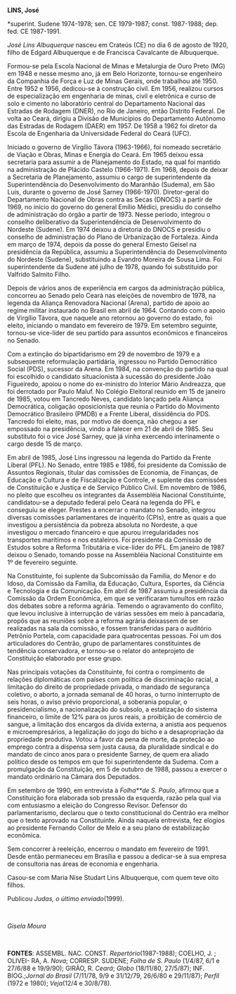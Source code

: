 **LINS, José**

\*superint. Sudene 1974-1978; sen. CE 1979-1987; const. 1987-1988; dep.
fed. CE 1987-1991.

*José Lins Albuquerque* nasceu em Crateús (CE) no dia 6 de agosto de
1920, filho de Edgard Albuquerque e de Francisca Cavalcante de
Albuquerque.

Formou-se pela Escola Nacional de Minas e Metalurgia de Ouro Preto (MG)
em 1948 e nesse mesmo ano, já em Belo Horizonte, tornou-se engenheiro da
Companhia de Força e Luz de Minas Gerais, onde trabalhou até 1950. Entre
1952 e 1956, dedicou-se à construção civil. Em 1956, realizou cursos de
especialização em engenharia de minas, civil e eletrônica e curso de
solo e cimento no laboratório central do Departamento Nacional das
Estradas de Rodagem (DNER), no Rio de Janeiro, então Distrito Federal.
De volta ao Ceará, dirigiu a Divisão de Municípios do Departamento
Autônomo das Estradas de Rodagem (DAER) em 1957. De 1958 a 1962 foi
diretor da Escola de Engenharia da Universidade Federal do Ceará (UFC).

Iniciado o governo de Virgílio Távora (1963-1966), foi nomeado
secretário de Viação e Obras, Minas e Energia do Ceará. Em 1965 deixou
essa secretaria para assumir a de Planejamento do Estado, na qual foi
mantido na administração de Plácido Castelo (1966-1971). Em 1968, depois
de deixar a Secretaria de Planejamento, assumiu o cargo de
superintendente da Superintendência do Desenvolvimento do Maranhão
(Sudema), em São Luís, durante o governo de José Sarney (1966-1970).
Diretor-geral do Departamento Nacional de Obras contra as Secas (DNOCS)
a partir de 1969, no início do governo do general Emílio Médici,
presidiu do conselho de administração do órgão a partir de 1973. Nesse
período, integrou o conselho deliberativo da Superintendência de
Desenvolvimento do Nordeste (Sudene). Em 1974 deixou a diretoria do
DNOCS e presidiu o conselho de administração do Plano de Urbanização de
Fortaleza. Ainda em março de 1974, depois da posse do general Ernesto
Geisel na presidência da República, assumiu a Superintendência do
Desenvolvimento do Nordeste (Sudene), substituindo a Evandro Moreira de
Sousa Lima. Foi superintendente da Sudene até julho de 1978, quando foi
substituído por Valfrido Salmito Filho.

Depois de vários anos de experiência em cargos da administração pública,
concorreu ao Senado pelo Ceará nas eleições de novembro de 1978, na
legenda da Aliança Renovadora Nacional (Arena), partido de apoio ao
regime militar instaurado no Brasil em abril de 1964. Contando com o
apoio de Virgílio Távora, que naquele ano retornou ao governo do estado,
foi eleito, iniciando o mandato em fevereiro de 1979. Em setembro
seguinte, tornou-se vice-líder de seu partido para assuntos econômicos e
financeiros no Senado.

Com a extinção do bipartidarismo em 29 de novembro de 1979 e a
subsequente reformulação partidária, ingressou no Partido Democrático
Social (PDS), sucessor da Arena. Em 1984, na convenção do partido na
qual foi escolhido o candidato situacionista à sucessão do presidente
João Figueiredo, apoiou o nome do ex-ministro do Interior Mário
Andreazza, que foi derrotado por Paulo Maluf. No Colégio Eleitoral
reunido em 15 de janeiro de 1985, votou em Tancredo Neves, candidato
lançado pela Aliança Democrática, coligação oposicionista que reunia o
Partido do Movimento Democrático Brasileiro (PMDB) e a Frente Liberal,
dissidência do PDS. Tancredo foi eleito, mas, por motivo de doença, não
chegou a ser empossado na presidência, vindo a falecer em 21 de abril de
1985. Seu substituto foi o vice José Sarney, que já vinha exercendo
interinamente o cargo desde 15 de março.

Em abril de 1985, José Lins ingressou na legenda do Partido da Frente
Liberal (PFL). No Senado, entre 1985 e 1986, foi presidente da Comissão
de Assuntos Regionais, titular das comissões de Economia, de Finanças,
de Educação e Cultura e de Fiscalização e Controle, e suplente das
comissões de Constituição e Justiça e de Serviço Público Civil. Em
novembro de 1986, no pleito que escolheu os integrantes da Assembléia
Nacional Constituinte, candidatou-se a deputado federal pelo Ceará na
legenda do PFL e conseguiu se eleger. Prestes a encerrar o mandato no
Senado, integrou diversas comissões parlamentares de inquérito (CPIs),
entre as quais a que investigou a persistência da pobreza absoluta no
Nordeste, a que investigou o mercado financeiro e que apurou
irregularidades nos transportes marítimos e nos estaleiros. Foi
presidente da Comissão de Estudos sobre a Reforma Tributária e
vice-líder do PFL. Em janeiro de 1987 deixou o Senado, tomando posse na
Assembléia Nacional Constituinte em 1º de fevereiro seguinte.

Na Constituinte, foi suplente da Subcomissão da Família, do Menor e do
Idoso, da Comissão da Família, da Educação, Cultura, Esportes, da
Ciência e Tecnologia e da Comunicação. Em abril de 1987 assumiu a
presidência da Comissão da Ordem Econômica, em que se verificaram
tumultos em razão dos debates sobre a reforma agrária. Temendo o
agravamento do conflito, que levou inclusive à interrupção de várias
sessões em meio à pancadaria, propôs que as reuniões sobre a reforma
agrária deixassem de ser realizadas na sala da comissão, e fossem
transferidas para o auditório Petrônio Portela, com capacidade para
quatrocentas pessoas. Foi um dos articuladores do Centrão, grupo de
parlamentares constituintes de tendência conservadora, e tornou-se o
relator do anteprojeto de Constituição elaborado por esse grupo.

Nas principais votações da Constituinte, foi contra o rompimento de
relações diplomáticas com países com política de discriminação racial, a
limitação do direito de propriedade privada, o mandado de segurança
coletivo, o aborto, a jornada semanal de 40 horas, o turno ininterrupto
de seis horas, o aviso prévio proporcional, a soberania popular, o
presidencialismo, a nacionalização do subsolo, a estatização do sistema
financeiro, o limite de 12% para os juros reais, a proibição de comércio
de sangue, a limitação dos encargos da dívida externa, a anistia aos
pequenos e microempresários, a legalização do jogo do bicho e a
desapropriação da propriedade produtiva. Votou a favor da pena de morte,
da proteção ao emprego contra a dispensa sem justa causa, da pluralidade
sindical e do mandato de cinco anos para o presidente Sarney, de quem
era aliado político desde os tempos em que foi superintendente da
Sudema. Com a promulgação da Constituição, em 5 de outubro de 1988,
passou a exercer o mandato ordinário na Câmara dos Deputados.

Em setembro de 1990, em entrevista à *Folha**de S. Paulo*, afirmou que a
Constituição fora elaborada sob pressão da esquerda, razão pela qual via
com entusiasmo a eleição do Congresso Revisor. Defensor do
parlamentarismo, declarou que o texto constitucional do Centrão era
melhor que o texto aprovado na Constituinte. Ainda naquela entrevista,
fez elogios ao presidente Fernando Collor de Melo e a seu plano de
estabilização econômica.

Sem concorrer à reeleição, encerrou o mandato em fevereiro de 1991.
Desde então permaneceu em Brasília e passou a dedicar-se à sua empresa
de consultoria nas áreas de economia e engenharia.

Casou-se com Maria Nise Studart Lins Albuquerque, com quem teve oito
filhos.

Publicou *Judas, o último enviado*(1999).

 

*Gisela Moura*

 

**FONTES**: ASSEMBL. NAC. CONST. *Repertório*(1987-1988); COELHO, J. ;
OLIVEI- RA, A. *Nova*; CORRESP. SUDENE; *Folha de S. Paulo* (1/4/87, 6/1
e 27/6/88 e 19/9/90); GIRÃO, R. *Ceará*; *Globo* (18/11/80, 27/5/87);
INF. BIOG.;*Jornal do Brasil* (7/11/78, 9/9 e 31/12/79, 26/6/80 e
29/11/87); *Perfil* (1972 e 1980); *Veja*(12/4 e 30/8/78).

 
